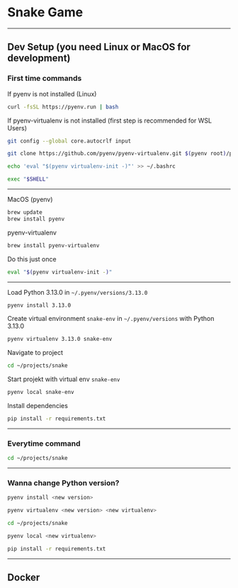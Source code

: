 # Snake Game

---

## Dev Setup (you need Linux or MacOS for development)

### First time commands

If pyenv is not installed (Linux)

```bash
curl -fsSL https://pyenv.run | bash
```

If pyenv-virtualenv is not installed (first step is recommended for WSL Users)

```bash
git config --global core.autocrlf input
```

```bash
git clone https://github.com/pyenv/pyenv-virtualenv.git $(pyenv root)/plugins/pyenv-virtualenv
```

```bash
echo 'eval "$(pyenv virtualenv-init -)"' >> ~/.bashrc
```

```bash
exec "$SHELL"
```

---

MacOS (pyenv)

```bash
brew update
brew install pyenv
```

pyenv-virtualenv

```bash
brew install pyenv-virtualenv
```

Do this just once

```bash
eval "$(pyenv virtualenv-init -)"
```

---

Load Python 3.13.0 in `~/.pyenv/versions/3.13.0`

```bash
pyenv install 3.13.0
```

Create virtual environment `snake-env` in `~/.pyenv/versions` with Python 3.13.0

```bash
pyenv virtualenv 3.13.0 snake-env
```

Navigate to project

```bash
cd ~/projects/snake
```

Start projekt with virtual env `snake-env`

```bash
pyenv local snake-env
```

Install dependencies

```bash
pip install -r requirements.txt
```

---

### Everytime command

```bash
cd ~/projects/snake
```

---

### Wanna change Python version?

```bash
pyenv install <new version>
```

```bash
pyenv virtualenv <new version> <new virtualenv>
```

```bash
cd ~/projects/snake
```

```bash
pyenv local <new virtualenv>
```

```bash
pip install -r requirements.txt
```

---

## Docker

